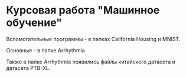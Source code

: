 **Курсовая работа "Машинное обучение"**
=========================================

Вспомогательные программы - в папках California Housing и MNIST.

Основные - в папке Arrhythmia.

Также в папке Arrhythmia появились файлы китайского датасета и датасета PTB-XL.
